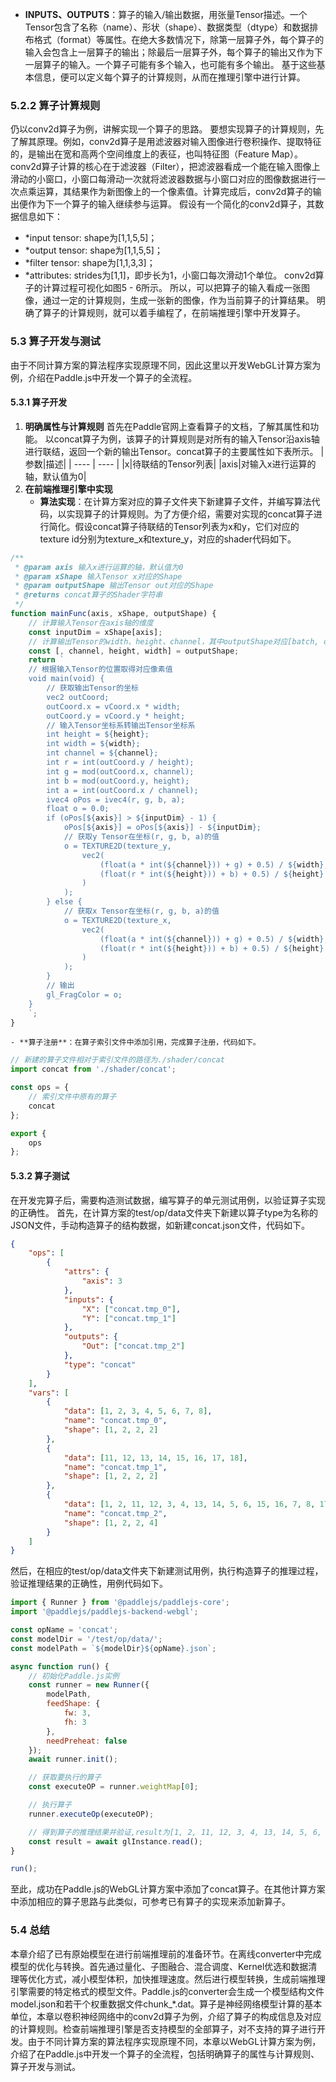 - **INPUTS、OUTPUTS**：算子的输入/输出数据，用张量Tensor描述。一个Tensor包含了名称（name）、形状（shape）、数据类型（dtype）和数据排布格式（format）等属性。在绝大多数情况下，除第一层算子外，每个算子的输入会包含上一层算子的输出；除最后一层算子外，每个算子的输出又作为下一层算子的输入。一个算子可能有多个输入，也可能有多个输出。
基于这些基本信息，便可以定义每个算子的计算规则，从而在推理引擎中进行计算。

### 5.2.2 算子计算规则
仍以conv2d算子为例，讲解实现一个算子的思路。
要想实现算子的计算规则，先了解其原理。例如，conv2d算子是用滤波器对输入图像进行卷积操作、提取特征的，是输出在宽和高两个空间维度上的表征，也叫特征图（Feature Map）。conv2d算子计算的核心在于滤波器（Filter），把滤波器看成一个能在输入图像上滑动的小窗口，小窗口每滑动一次就将滤波器数据与小窗口对应的图像数据进行一次点乘运算，其结果作为新图像上的一个像素值。计算完成后，conv2d算子的输出便作为下一个算子的输入继续参与运算。
假设有一个简化的conv2d算子，其数据信息如下：
- \*input tensor: shape为[1,1,5,5]；
- \*output tensor: shape为[1,1,5,5]；
- \*filter tensor: shape为[1,1,3,3]；
- \*attributes: strides为[1,1]，即步长为1，小窗口每次滑动1个单位。
conv2d算子的计算过程可视化如图5 - 6所示。
所以，可以把算子的输入看成一张图像，通过一定的计算规则，生成一张新的图像，作为当前算子的计算结果。
明确了算子的计算规则，就可以着手编程了，在前端推理引擎中开发算子。

### 5.3 算子开发与测试
由于不同计算方案的算法程序实现原理不同，因此这里以开发WebGL计算方案为例，介绍在Paddle.js中开发一个算子的全流程。

#### 5.3.1 算子开发
1. **明确属性与计算规则**
首先在Paddle官网上查看算子的文档，了解其属性和功能。
以concat算子为例，该算子的计算规则是对所有的输入Tensor沿axis轴进行联结，返回一个新的输出Tensor。concat算子的主要属性如下表所示。
|参数|描述|
| ---- | ---- |
|x|待联结的Tensor列表|
|axis|对输入x进行运算的轴，默认值为0|
2. **在前端推理引擎中实现**
    - **算法实现**：在计算方案对应的算子文件夹下新建算子文件，并编写算法代码，以实现算子的计算规则。为了方便介绍，需要对实现的concat算子进行简化。假设concat算子待联结的Tensor列表为x和y，它们对应的texture id分别为texture_x和texture_y，对应的shader代码如下。
```javascript
/**
 * @param axis 输入x进行运算的轴，默认值为0
 * @param xShape 输入Tensor x对应的Shape
 * @param outputShape 输出Tensor out对应的Shape
 * @returns concat算子的Shader字符串
 */
function mainFunc(axis, xShape, outputShape) {
    // 计算输入Tensor在axis轴的维度
    const inputDim = xShape[axis];
    // 计算输出Tensor的width、height、channel，其中outputShape对应[batch, channel, height, width]
    const [, channel, height, width] = outputShape;
    return `
    // 根据输入Tensor的位置取得对应像素值
    void main(void) {
        // 获取输出Tensor的坐标
        vec2 outCoord;
        outCoord.x = vCoord.x * width;
        outCoord.y = vCoord.y * height;
        // 输入Tensor坐标系转输出Tensor坐标系
        int height = ${height};
        int width = ${width};
        int channel = ${channel};
        int r = int(outCoord.y / height);
        int g = mod(outCoord.x, channel);
        int b = mod(outCoord.y, height);
        int a = int(outCoord.x / channel);
        ivec4 oPos = ivec4(r, g, b, a);
        float o = 0.0;
        if (oPos[${axis}] > ${inputDim} - 1) {
            oPos[${axis}] = oPos[${axis}] - ${inputDim};
            // 获取y Tensor在坐标(r, g, b, a)的值
            o = TEXTURE2D(texture_y,
                vec2(
                    (float(a * int(${channel})) + g) + 0.5) / ${width},
                    (float(r * int(${height})) + b) + 0.5) / ${height}
                )
            );
        } else {
            // 获取x Tensor在坐标(r, g, b, a)的值
            o = TEXTURE2D(texture_x,
                vec2(
                    (float(a * int(${channel})) + g) + 0.5) / ${width},
                    (float(r * int(${height})) + b) + 0.5) / ${height}
                )
            );
        }
        // 输出
        gl_FragColor = o;
    }
    `;
}
```
    - **算子注册**：在算子索引文件中添加引用，完成算子注册，代码如下。
```javascript
// 新建的算子文件相对于索引文件的路径为./shader/concat
import concat from './shader/concat';

const ops = {
    // 索引文件中原有的算子
    concat
};

export {
    ops
};
```

#### 5.3.2 算子测试
在开发完算子后，需要构造测试数据，编写算子的单元测试用例，以验证算子实现的正确性。
首先，在计算方案的test/op/data文件夹下新建以算子type为名称的JSON文件，手动构造算子的结构数据，如新建concat.json文件，代码如下。
```json
{
    "ops": [
        {
            "attrs": {
                "axis": 3
            },
            "inputs": {
                "X": ["concat.tmp_0"],
                "Y": ["concat.tmp_1"]
            },
            "outputs": {
                "Out": ["concat.tmp_2"]
            },
            "type": "concat"
        }
    ],
    "vars": [
        {
            "data": [1, 2, 3, 4, 5, 6, 7, 8],
            "name": "concat.tmp_0",
            "shape": [1, 2, 2, 2]
        },
        {
            "data": [11, 12, 13, 14, 15, 16, 17, 18],
            "name": "concat.tmp_1",
            "shape": [1, 2, 2, 2]
        },
        {
            "data": [1, 2, 11, 12, 3, 4, 13, 14, 5, 6, 15, 16, 7, 8, 17, 18],
            "name": "concat.tmp_2",
            "shape": [1, 2, 2, 4]
        }
    ]
}
```
然后，在相应的test/op/data文件夹下新建测试用例，执行构造算子的推理过程，验证推理结果的正确性，用例代码如下。
```javascript
import { Runner } from '@paddlejs/paddlejs-core';
import '@paddlejs/paddlejs-backend-webgl';

const opName = 'concat';
const modelDir = '/test/op/data/';
const modelPath = `${modelDir}${opName}.json`;

async function run() {
    // 初始化Paddle.js实例
    const runner = new Runner({
        modelPath,
        feedShape: {
            fw: 3,
            fh: 3
        },
        needPreheat: false
    });
    await runner.init();

    // 获取要执行的算子
    const executeOP = runner.weightMap[0];

    // 执行算子
    runner.executeOp(executeOP);

    // 得到算子的推理结果并验证,result为[1, 2, 11, 12, 3, 4, 13, 14, 5, 6, 15, 16, 7, 8, 17, 18]
    const result = await glInstance.read();
}

run();
```
至此，成功在Paddle.js的WebGL计算方案中添加了concat算子。在其他计算方案中添加相应的算子思路与此类似，可参考已有算子的实现来添加新算子。

### 5.4 总结
本章介绍了已有原始模型在进行前端推理前的准备环节。在离线converter中完成模型的优化与转换。首先通过量化、子图融合、混合调度、Kernel优选和数据清理等优化方式，减小模型体积，加快推理速度。然后进行模型转换，生成前端推理引擎需要的特定格式的模型文件。Paddle.js的converter会生成一个模型结构文件model.json和若干个权重数据文件chunk_*.dat。算子是神经网络模型计算的基本单位，本章以卷积神经网络中的conv2d算子为例，介绍了算子的构成信息及对应的计算规则。检查前端推理引擎是否支持模型的全部算子，对不支持的算子进行开发。由于不同计算方案的算法程序实现原理不同，本章以WebGL计算方案为例，介绍了在Paddle.js中开发一个算子的全流程，包括明确算子的属性与计算规则、算子开发与测试。 
